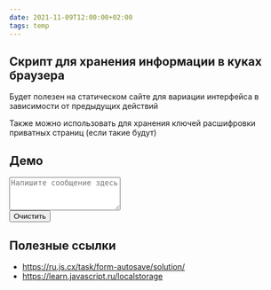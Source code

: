 ```yaml
---
date: 2021-11-09T12:00:00+02:00
tags: temp
---
```


## Скрипт для хранения информации в куках браузера

Будет полезен на статическом сайте для вариации интерфейса в зависимости от предыдущих действий

Также можно использовать для хранения ключей расшифровки приватных страниц (если такие будут)

## Демо

<div markdown="0">
<textarea style="width:200px; height: 60px;" id="area" placeholder="Напишите сообщение здесь"></textarea>
<br>
<button onclick="localStorage.removeItem('area');area.value=''">Очистить</button>
<script>
    area.value = localStorage.getItem('area');
    area.oninput = () => {
      localStorage.setItem('area', area.value)
    };
</script>
</div> 

## Полезные ссылки

- <https://ru.js.cx/task/form-autosave/solution/>
- <https://learn.javascript.ru/localstorage>
